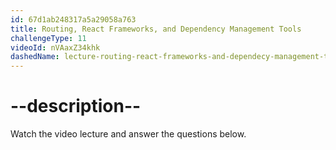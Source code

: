 ```yaml
---
id: 67d1ab248317a5a29058a763
title: Routing, React Frameworks, and Dependency Management Tools
challengeType: 11
videoId: nVAaxZ34khk
dashedName: lecture-routing-react-frameworks-and-dependecy-management-tools
---
```


# --description--

Watch the video lecture and answer the questions below.


